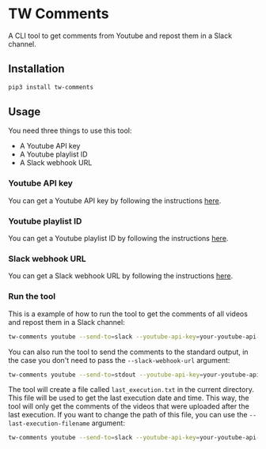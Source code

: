 # TW Comments

A CLI tool to get comments from Youtube and repost them in a Slack channel.

## Installation

```bash
pip3 install tw-comments
```

## Usage

You need three things to use this tool:

- A Youtube API key
- A Youtube playlist ID
- A Slack webhook URL

### Youtube API key

You can get a Youtube API key by following the instructions [here](https://developers.google.com/youtube/v3/getting-started).

### Youtube playlist ID

You can get a Youtube playlist ID by following the instructions [here](https://www.sociablekit.com/find-youtube-playlist-id/).

### Slack webhook URL

You can get a Slack webhook URL by following the instructions [here](https://api.slack.com/messaging/webhooks).

### Run the tool

This is a example of how to run the tool to get the comments of all videos and repost them in a Slack channel:

```bash
tw-comments youtube --send-to=slack --youtube-api-key=your-youtube-api-key --youtube-playlist-id=your-youtube-playlist-id --slack-webhook-url=your-slack-webhook-url
```

You can also run the tool to send the comments to the standard output, in the case you don't need to pass the `--slack-webhook-url` argument:

```bash
tw-comments youtube --send-to=stdout --youtube-api-key=your-youtube-api-key --youtube-playlist-id=your-youtube-playlist-id
```

The tool will create a file called `last_execution.txt` in the current directory. This file will be used to get the last execution date and time. This way, the tool will only get the comments of the videos that were uploaded after the last execution. If you want to change the path of this file, you can use the `--last-execution-filename` argument:

```bash
tw-comments youtube --send-to=slack --youtube-api-key=your-youtube-api-key --youtube-playlist-id=your-youtube-playlist-id --slack-webhook-url=your-slack-webhook-url --last-execution-filename=/path/to/last_execution.txt
```
